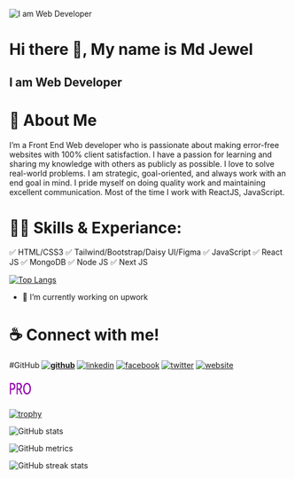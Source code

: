 ![I am Web Developer](https://media.licdn.com/dms/image/D5616AQFf2XXws3mD2w/profile-displaybackgroundimage-shrink_350_1400/0/1692725878346?e=1709164800&v=beta&t=Mm-LFG0xt4KQZMKL0jioWQIR9HM3T1nQEYqeUN2-99s)

# Hi there 👋, My name is Md Jewel
## I am Web Developer

# 🚀 About Me
I’m a Front End Web developer who is passionate about making error-free websites with 100% client satisfaction. I have a passion for learning and sharing my knowledge with others as publicly as possible. I love to solve real-world problems. I am strategic, goal-oriented, and always work with an end goal in mind. I pride myself on doing quality work and maintaining excellent communication. Most of the time I work with  ReactJS, JavaScript.

# 👨‍💻 Skills & Experiance: 
✅ HTML/CSS3
✅ Tailwind/Bootstrap/Daisy UI/Figma 
✅ JavaScript 
✅ React JS 
✅ MongoDB 
✅ Node JS 
✅ Next JS   

[![Top Langs](https://github-readme-stats.vercel.app/api/top-langs/?username=mdjewel999)](https://github.com/anuraghazra/github-readme-stats)

- 🔭 I’m currently working on upwork 

# ☕ Connect with me!

#GitHub **[<img src='https://cdn.jsdelivr.net/npm/simple-icons@3.0.1/icons/github.svg' alt='github' height='40'>](https://github.com/mdjewel999)**  [<img src='https://cdn.jsdelivr.net/npm/simple-icons@3.0.1/icons/linkedin.svg' alt='linkedin' height='40'>](https://www.linkedin.com/in/https://www.linkedin.com/in/md-jewel-954986250//)  [<img src='https://cdn.jsdelivr.net/npm/simple-icons@3.0.1/icons/facebook.svg' alt='facebook' height='40'>](https://www.facebook.com/https://www.facebook.com/profile.php?id=100046201568421)  [<img src='https://cdn.jsdelivr.net/npm/simple-icons@3.0.1/icons/twitter.svg' alt='twitter' height='40'>](https://twitter.com/https://twitter.com/mdjewelrahaman1)  [<img src='https://cdn.jsdelivr.net/npm/simple-icons@3.0.1/icons/icloud.svg' alt='website' height='40'>](https://main--adorable-dieffenbachia-e18478.netlify.app/)  

<a href='https://github.com/pricing'><img src='https://raw.githubusercontent.com/acervenky/animated-github-badges/master/assets/pro.gif' width='40' height='40'></a> 

[![trophy](https://github-profile-trophy.vercel.app/?username=mdjewel999)](https://github.com/ryo-ma/github-profile-trophy)

![GitHub stats](https://github-readme-stats.vercel.app/api?username=mdjewel999&show_icons=true&count_private=true)  

![GitHub metrics](https://metrics.lecoq.io/mdjewel999)  

![GitHub streak stats](https://streak-stats.demolab.com/?user=mdjewel999)  

